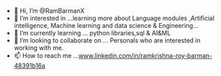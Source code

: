 - 👋 Hi, I’m @RamBarmanX
- 👀 I’m interested in ...learning more about Language modules ,Artificial intelligence, Machine learning and data science & Engineering...
- 🌱 I’m currently learning ... python libraries,sql & AI&ML
- 💞️ I’m looking to collaborate on ... Personals who are interested in working with me.
- 📫 How to reach me ...www.linkedin.com/in/ramkrishna-roy-barman-48391b16a

<!---
RamBarmanX/RamBarmanX is a ✨ special ✨ repository because its `README.md` (this file) appears on your GitHub profile.
You can click the Preview link to take a look at your changes.
--->
